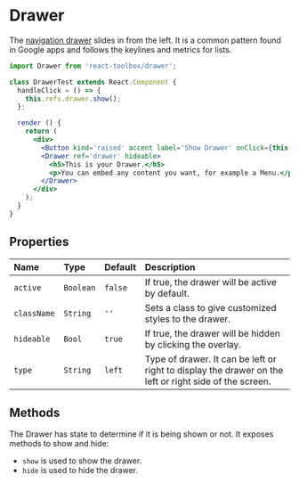 # Drawer

The [navigation drawer](https://www.google.com/design/spec/patterns/navigation-drawer.html) slides in from the left. It is a common pattern found in Google apps and follows the keylines and metrics for lists.

<!-- example -->
```jsx
import Drawer from 'react-toolbox/drawer';

class DrawerTest extends React.Component {
  handleClick = () => {
    this.refs.drawer.show();
  };

  render () {
    return (
      <div>
        <Button kind='raised' accent label='Show Drawer' onClick={this.handleClick} />
        <Drawer ref='drawer' hideable>
          <h5>This is your Drawer.</h5>
          <p>You can embed any content you want, for example a Menu.</p>
        </Drawer>
      </div>
    );
  }
}
```

## Properties

| Name              | Type          | Default         | Description|
|:-----|:-----|:-----|:-----|
| `active`        | `Boolean`       |  `false`        | If true, the drawer will be active by default.|
| `className`     | `String`        |     `''`        | Sets a class to give customized styles to the drawer.|
| `hideable`      | `Bool`          | `true`           | If true, the drawer will be hidden by clicking the overlay.|
| `type`          | `String`        | `left`          | Type of drawer. It can be left or right to display the drawer on the left or right side of the screen.|

## Methods

The Drawer has state to determine if it is being shown or not. It exposes methods to show and hide:

- `show` is used to show the drawer.
- `hide` is used to hide the drawer.

